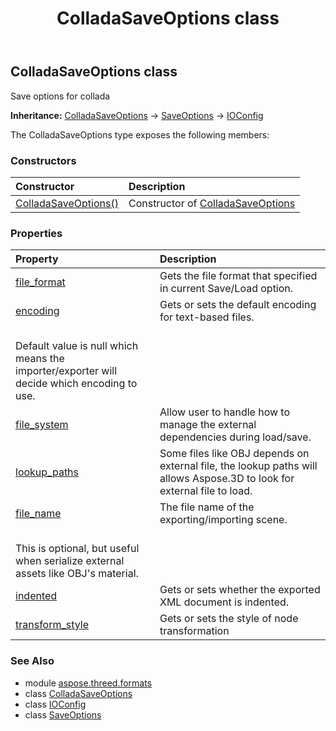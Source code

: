 ﻿---
title: ColladaSaveOptions class
second_title: Aspose.3D for Python via .NET API References
description: 
type: docs
weight: 30
url: /python-net/aspose.threed.formats/colladasaveoptions/
is_root: false
---

## ColladaSaveOptions class

Save options for collada



**Inheritance:** [ColladaSaveOptions](/3d/python-net/aspose.threed.formats/colladasaveoptions) → 
[SaveOptions](/3d/python-net/aspose.threed.formats/saveoptions) → 
[IOConfig](/3d/python-net/aspose.threed.formats/ioconfig)



The ColladaSaveOptions type exposes the following members:

### Constructors
| Constructor | Description |
| :- | :- |
| [ColladaSaveOptions()](/3d/python-net/aspose.threed.formats/colladasaveoptions/__init__/#) | Constructor of [ColladaSaveOptions](/3d/python-net/aspose.threed.formats/colladasaveoptions) |


### Properties
| Property | Description |
| :- | :- |
| [file_format](/3d/python-net/aspose.threed.formats/colladasaveoptions/file_format) | Gets the file format that specified in current Save/Load option. |
| [encoding](/3d/python-net/aspose.threed.formats/colladasaveoptions/encoding) | Gets or sets the default encoding for text-based files.<br/>Default value is null which means the importer/exporter will decide which encoding to use. |
| [file_system](/3d/python-net/aspose.threed.formats/colladasaveoptions/file_system) | Allow user to handle how to manage the external dependencies during load/save. |
| [lookup_paths](/3d/python-net/aspose.threed.formats/colladasaveoptions/lookup_paths) | Some files like OBJ depends on external file, the lookup paths will allows Aspose.3D to look for external file to load. |
| [file_name](/3d/python-net/aspose.threed.formats/colladasaveoptions/file_name) | The file name of the exporting/importing scene.<br/>This is optional, but useful when serialize external assets like OBJ's material. |
| [indented](/3d/python-net/aspose.threed.formats/colladasaveoptions/indented) | Gets or sets whether the exported XML document is indented. |
| [transform_style](/3d/python-net/aspose.threed.formats/colladasaveoptions/transform_style) | Gets or sets the style of node transformation |



### See Also
* module [aspose.threed.formats](..)
* class [ColladaSaveOptions](/3d/python-net/aspose.threed.formats/colladasaveoptions)
* class [IOConfig](/3d/python-net/aspose.threed.formats/ioconfig)
* class [SaveOptions](/3d/python-net/aspose.threed.formats/saveoptions)
